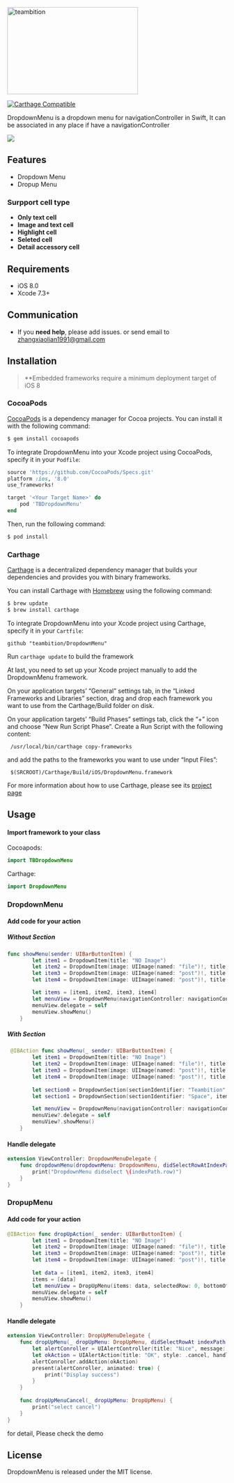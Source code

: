 <img src="https://dn-st.teambition.net/teambition/images/logo.2328738d.svg" width = "300" height = "200" alt="teambition" align=center />

[![Carthage Compatible](https://img.shields.io/badge/Carthage-compatible-4BC51D.svg?style=flat)](https://github.com/Carthage/Carthage)

 DropdownMenu is a dropdown menu for navigationController in Swift, It  can be associated in any place if have a navigationController
 
 ![](./DropdownMenu.gif)

## Features

- Dropdown Menu
- Dropup Menu

### Surpport cell type
- **Only text cell**
- **Image and text cell**
- **Highlight cell**
- **Seleted cell**
- **Detail accessory cell**

## Requirements

- iOS 8.0
- Xcode 7.3+

## Communication

- If you **need help**, please add issues. or send email to <zhangxiaolian1991@gmail.com>

## Installation

> **Embedded frameworks require a minimum deployment target of iOS 8

### CocoaPods

[CocoaPods](http://cocoapods.org) is a dependency manager for Cocoa projects. You can install it with the following command:

```bash
$ gem install cocoapods
```

To integrate DropdownMenu into your Xcode project using CocoaPods, specify it in your `Podfile`:

```ruby
source 'https://github.com/CocoaPods/Specs.git'
platform :ios, '8.0'
use_frameworks!

target '<Your Target Name>' do
    pod 'TBDropdownMenu'
end
```

Then, run the following command:

```bash
$ pod install
```


### Carthage

[Carthage](https://github.com/Carthage/Carthage) is a decentralized dependency manager that builds your dependencies and provides you with binary frameworks.

You can install Carthage with [Homebrew](http://brew.sh/) using the following command:

```bash
$ brew update
$ brew install carthage
```

To integrate DropdownMenu into your Xcode project using Carthage, specify it in your `Cartfile`:

    github "teambition/DropdownMenu"

Run `carthage update` to build the framework 

At last, you need to set up your Xcode project manually to add the DropdownMenu framework.

On your application targets’ “General” settings tab, in the “Linked Frameworks and Libraries” section, drag and drop each framework you want to use from the Carthage/Build folder on disk.

On your application targets’ “Build Phases” settings tab, click the “+” icon and choose “New Run Script Phase”. Create a Run Script with the following content:

     /usr/local/bin/carthage copy-frameworks
    
and add the paths to the frameworks you want to use under “Input Files”:

     $(SRCROOT)/Carthage/Build/iOS/DropdownMenu.framework

For more information about how to use Carthage, please see its [project page](https://github.com/Carthage/Carthage)


## Usage

#### Import framework to your class

Cocoapods:

```swift
import TBDropdownMenu

```

Carthage:

```swift
import DropdownMenu

```

### DropdownMenu

#### Add code for your action

##### Without  Section

```swift
func showMenu(sender: UIBarButtonItem) {
        let item1 = DropdownItem(title: "NO Image")
        let item2 = DropdownItem(image: UIImage(named: "file")!, title: "File")
        let item3 = DropdownItem(image: UIImage(named: "post")!, title: "Post", style: .Highlight)
        let item4 = DropdownItem(image: UIImage(named: "post")!, title: "Event", style: .Highlight, accessoryImage: UIImage(named: "accessory")!)

        let items = [item1, item2, item3, item4]
        let menuView = DropdownMenu(navigationController: navigationController!, items: items, selectedRow: selectedRow)
        menuView.delegate = self
        menuView.showMenu()
    }
```

##### With Section

```swift
 @IBAction func showMenu(_ sender: UIBarButtonItem) {
        let item1 = DropdownItem(title: "NO Image")
        let item2 = DropdownItem(image: UIImage(named: "file")!, title: "File")
        let item3 = DropdownItem(image: UIImage(named: "post")!, title: "Post", style: .highlight)
        let item4 = DropdownItem(image: UIImage(named: "post")!, title: "Event", style: .highlight, accessoryImage: UIImage(named: "accessory")!)
        
        let section0 = DropdownSection(sectionIdentifier: "Teambition", items: [item1, item2])
        let section1 = DropdownSection(sectionIdentifier: "Space", items: [item3, item4])

        let menuView = DropdownMenu(navigationController: navigationController!, sections: [section0, section1], selectedIndexPath: selectedIndexPath)
        menuView?.delegate = self
        menuView?.showMenu()
    }
```

#### Handle delegate

```swift
extension ViewController: DropdownMenuDelegate {
    func dropdownMenu(dropdownMenu: DropdownMenu, didSelectRowAtIndexPath indexPath: NSIndexPath) {
        print("DropdownMenu didselect \(indexPath.row)")
    }
}
```

### DropupMenu

#### Add code for your action

```swift
@IBAction func dropUpAction(_ sender: UIBarButtonItem) {
        let item1 = DropdownItem(title: "NO Image")
        let item2 = DropdownItem(image: UIImage(named: "file")!, title: "File")
        let item3 = DropdownItem(image: UIImage(named: "post")!, title: "Post", style: .highlight)
        let item4 = DropdownItem(image: UIImage(named: "post")!, title: "Event", style: .highlight, accessoryImage: UIImage(named: "accessory")!)
        
        let data = [item1, item2, item3, item4]
        items = [data]
        let menuView = DropUpMenu(items: data, selectedRow: 0, bottomOffsetY: self.tabBarController?.tabBar.frame.height ?? 0)
        menuView.delegate = self
        menuView.showMenu()
    }
```

#### Handle delegate

```swift
extension ViewController: DropUpMenuDelegate {
    func dropUpMenu(_ dropUpMenu: DropUpMenu, didSelectRowAt indexPath: IndexPath) {
        let alertConroller = UIAlertController(title: "Nice", message: "DropUpMenu didselect \(indexPath.row) text:\(items[indexPath.section][indexPath.row].title)", preferredStyle: .alert)
        let okAction = UIAlertAction(title: "OK", style: .cancel, handler: nil)
        alertConroller.addAction(okAction)
        present(alertConroller, animated: true) {
            print("Display success")
        }
    }
    
    func dropUpMenuCancel(_ dropUpMenu: DropUpMenu) {
        print("select cancel")
    }
}
```


for detail, Please check the demo

## License

DropdownMenu is released under the MIT license. 

